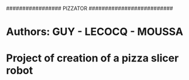 ################# PIZZATOR ##########################
#													#
#  Authors: GUY - LECOCQ - MOUSSA    				#
#													#										
#  Project of creation of a pizza slicer robot		#
#													#
#													#
#													#
#													#
#													#
